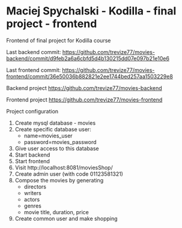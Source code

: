 # Maciej Spychalski - Kodilla - final project - frontend

Frontend of final project for Kodilla course

Last backend commit:
https://github.com/trevize77/movies-backend/commit/d9feb2a6a6cbfd5d4b130215dd07e097b21e10e6

Last frontend commit:
https://github.com/trevize77/movies-frontend/commit/36e50036b882821e2ee1744bed257aa1503229e8

Backend project
https://github.com/trevize77/movies-backend

Frontend project
https://github.com/trevize77/movies-frontend

Project configuration
1. Create mysql database - movies
2. Create specific database user:
    * name=movies_user
    * password=movies_password
3. Give user access to this database
4. Start backend
5. Start frontend
6. Visit http://localhost:8081/moviesShop/
7. Create admin user (with code 01123581321)
8. Compose the movies by generating
    - directors
    - writers
    - actors
    - genres
    - movie title, duration, price
9. Create common user and make shopping    